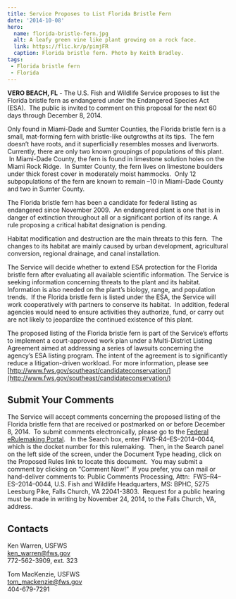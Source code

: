 ```yaml
---
title: Service Proposes to List Florida Bristle Fern
date: '2014-10-08'
hero:
  name: florida-bristle-fern.jpg
  alt: A leafy green vine like plant growing on a rock face.
  link: https://flic.kr/p/pimjFR
  caption: Florida bristle fern. Photo by Keith Bradley.
tags:
 - Florida bristle fern
 - Florida
---
```


**VERO BEACH, FL** - The U.S. Fish and Wildlife Service proposes to list the Florida bristle fern as endangered under the Endangered Species Act (ESA).  The public is invited to comment on this proposal for the next 60 days through December 8, 2014.

Only found in Miami-Dade and Sumter Counties, the Florida bristle fern is a small, mat-forming fern with bristle-like outgrowths at its tips.  The fern doesn’t have roots, and it superficially resembles mosses and liverworts.  Currently, there are only two known groupings of populations of this plant.  In Miami-Dade County, the fern is found in limestone solution holes on the Miami Rock Ridge.  In Sumter County, the fern lives on limestone boulders under thick forest cover in moderately moist hammocks.  Only 12 subpopulations of the fern are known to remain –10 in Miami-Dade County and two in Sumter County.

The Florida bristle fern has been a candidate for federal listing as endangered since November 2009.  An endangered plant is one that is in danger of extinction throughout all or a significant portion of its range. A rule proposing a critical habitat designation is pending.

Habitat modification and destruction are the main threats to this fern.  The changes to its habitat are mainly caused by urban development, agricultural conversion, regional drainage, and canal installation.

The Service will decide whether to extend ESA protection for the Florida bristle fern after evaluating all available scientific information. The Service is seeking information concerning threats to the plant and its habitat.  Information is also needed on the plant’s biology, range, and population trends.  If the Florida bristle fern is listed under the ESA, the Service will work cooperatively with partners to conserve its habitat.  In addition, federal agencies would need to ensure activities they authorize, fund, or carry out are not likely to jeopardize the continued existence of this plant.

The proposed listing of the Florida bristle fern is part of the Service’s efforts to implement a court-approved work plan under a Multi-District Listing Agreement aimed at addressing a series of lawsuits concerning the agency’s ESA listing program. The intent of the agreement is to significantly reduce a litigation-driven workload. For more information, please see [http://www.fws.gov/southeast/candidateconservation/](http://www.fws.gov/southeast/candidateconservation/)

## Submit Your Comments

The Service will accept comments concerning the proposed listing of the Florida bristle fern that are received or postmarked on or before December 8, 2014.  To submit comments electronically, please go to the [Federal eRulemaking Portal](http://www.regulations.gov).   In the Search box, enter FWS–R4–ES–2014–0044, which is the docket number for this rulemaking.  Then, in the Search panel on the left side of the screen, under the Document Type heading, click on the Proposed Rules link to locate this document.  You may submit a comment by clicking on “Comment Now!”  If you prefer, you can mail or hand-deliver comments to: Public Comments Processing, Attn:  FWS–R4–ES–2014–0044, U.S. Fish and Wildlife Headquarters, MS: BPHC, 5275 Leesburg Pike, Falls Church, VA 22041-3803.  Request for a public hearing must be made in writing by November 24, 2014, to the Falls Church, VA, address.

## Contacts

Ken Warren, USFWS  
[ken_warren@fws.gov](mailto:ken_warren@fws.gov)   
772-562-3909, ext. 323

Tom MacKenzie, USFWS  
[tom_mackenzie@fws.gov](mailto:tom_mackenzie@fws.gov)   
404-679-7291
